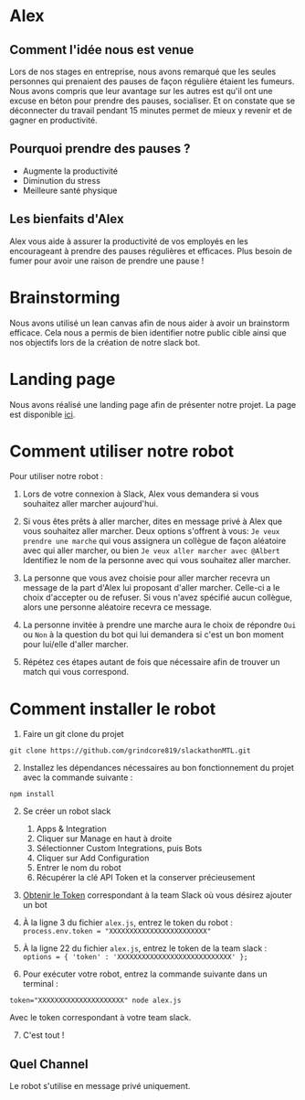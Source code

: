 # Alex 


## Comment l'idée nous est venue 
Lors de nos stages en entreprise, nous avons remarqué que les seules personnes qui prenaient des pauses de façon régulière étaient les fumeurs. Nous avons compris que leur avantage sur les autres est qu'il ont une excuse en béton pour prendre des pauses, socialiser. Et on constate que se déconnecter du travail pendant 15 minutes permet de mieux y revenir et de gagner en productivité.

## Pourquoi prendre des pauses ? 
- Augmente la productivité 
- Diminution du stress
- Meilleure santé physique 

## Les bienfaits d'Alex

Alex vous aide à assurer la productivité de vos employés en les encourageant à prendre des pauses régulières et efficaces. Plus besoin de fumer pour avoir une raison de prendre une pause !

# Brainstorming 
Nous avons utilisé un lean canvas afin de nous aider à avoir un brainstorm efficace. Cela nous a permis de bien identifier notre public cible ainsi que nos objectifs lors de la création de notre slack bot.


# Landing page 
Nous avons réalisé une landing page afin de présenter notre projet. La page est disponible [ici](http://mymoza.github.io/slackathon-alex/). 

# Comment utiliser notre robot 
Pour utiliser notre robot : 

1. Lors de votre connexion à Slack, Alex vous demandera si vous souhaitez aller marcher aujourd'hui.

2. Si vous êtes prêts à aller marcher, dites en message privé à Alex que vous souhaitez aller marcher. Deux options s'offrent à vous: `Je veux prendre une marche` qui vous assignera un collègue de façon aléatoire avec qui aller marcher, ou bien `Je veux aller marcher avec @Albert` Identifiez le nom de la personne avec qui vous souhaitez aller marcher. 

3. La personne que vous avez choisie pour aller marcher recevra un message de la part d'Alex lui proposant d'aller marcher. Celle-ci a le choix d'accepter ou de refuser. Si vous n'avez spécifié aucun collègue, alors une personne aléatoire recevra ce message. 

4. La personne invitée à prendre une marche aura le choix de répondre `Oui` ou `Non` à la question du bot qui lui demandera si c'est un bon moment pour lui/elle d'aller marcher.

5. Répétez ces étapes autant de fois que nécessaire afin de trouver un match qui vous correspond. 

# Comment installer le robot 

1. Faire un git clone du projet 

`git clone https://github.com/grindcore819/slackathonMTL.git`

2. Installez les dépendances nécessaires au bon fonctionnement du projet avec la commande suivante : 

`npm install`

2. Se créer un robot slack 
    1. Apps & Integration 
    2. Cliquer sur Manage en haut à droite 
    3. Sélectionner Custom Integrations, puis Bots
    4. Cliquer sur Add Configuration 
    5. Entrer le nom du robot 
    6. Récupérer la clé API Token et la conserver précieusement 

3. [Obtenir le Token](https://api.slack.com/docs/oauth-test-tokens) correspondant à la team Slack où vous désirez ajouter un bot 

4. À la ligne 3 du fichier `alex.js`, entrez le token du robot : 
    `process.env.token = "XXXXXXXXXXXXXXXXXXXXXXXX"`

5. À la ligne 22 du fichier `alex.js`, entrez le token de la team slack : 
`options = {
    'token' : 'XXXXXXXXXXXXXXXXXXXXXXXXXXXX'
 };`

6. Pour exécuter votre robot, entrez la commande suivante dans un terminal : 
 
`token="XXXXXXXXXXXXXXXXXXXXX" node alex.js`

Avec le token correspondant à votre team slack. 

7. C'est tout !

## Quel Channel 

Le robot s'utilise en message privé uniquement. 

